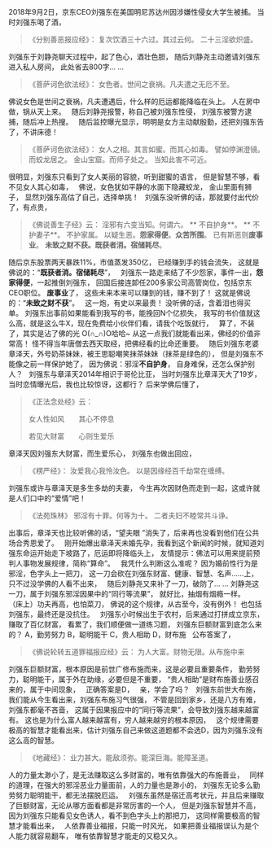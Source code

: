 2018年9月2日，京东CEO刘强东在美国明尼苏达州因涉嫌性侵女大学生被捕。
当时刘强东喝了酒，
> 《分别善恶报应经》：
> 复次饮酒三十六过。其过云何。
> 二十三淫欲炽盛。

刘强东于刘静尧聊天过程中，起了色心，酒壮色胆，
随后刘静尧主动邀请刘强东进入私人房间，
此处省去800字... ...

> 《菩萨诃色欲法经》：
> 女色者。世间之衰祸。凡夫遭之无厄不至。

佛说女色是世间之衰祸，凡夫遭遇后，什么样的厄运都能降临在头上。
人在房中做，锅从天上来。
&nbsp;
随后刘静尧报警，称自己被刘强东性侵，
刘强东被警方逮捕，随后冲上热搜。
&nbsp;
随后监控曝光显示，明明是女方主动献殷勤，还把刘强东告了，不讲床德！
> 《菩萨诃色欲法经》：
> 女人之相。其言如蜜。而其心如毒。
> 譬如停渊澄镜。而蛟龙居之。
> 金山宝窟。而师子处之。
> 当知此害不可近。

很明显，刘强东只看到了女人美丽的容貌，听到甜蜜的语言，
但是智慧不够，看不见女人其心如毒，
&nbsp;
佛说，女色犹如平静的水面下隐藏蛟龙，
金山里面有狮子，
显然刘强东高估了自己，选择单挑！
&nbsp;
刘强东没听佛的话，那就要付出代价了，有点贵，
> 《佛说善生子经》云： 
> 淫邪有六变当知。何谓六。
>** 不自护身**。
>** 不护妻子**。
> 不护家属。
> 以疑生恶。**怨家得便**。**众苦所围**。
> 已有斯恶则**废事业**。
> **未致之财不获。既获者消。宿储耗尽**。

随后京东股票两天暴跌11%，市值蒸发350亿，
已经赚到手的钱会流失，
这就是佛说的：“**既获者消。宿储耗尽**”，
&nbsp;
刘强东一路走来结了不少怨家，事件一出，**怨家得便**，一起推倒刘强东，
回国后接连卸任200多家公司高管岗位，包括京东CEO职位。
**废事业**了，
这些未来本来可以赚到的钱，赚不到了！
这就是佛说的：“**未致之财不获**”。
&nbsp;
这一炮，有史以来最贵！
没听佛的话，含着泪也得买单。
刘强东出事前如果能看到我写的书，能挽回N个亿损失，
我写的书价值就这么高，就是这么牛X，现在免费给小伙伴们看，请我个吃饭就行，
&nbsp;
算了，不装了，其实是沾了佛的光 O(∩_∩)O哈哈~
从这一点我们就能看出来，佛经的价值非常高！
怪不得当年唐僧去西天取经，把佛经看的比命还重要。
&nbsp;
随后刘强东老婆章泽天，外号奶茶妹妹，被王思聪嘲笑抹茶妹妹（抹茶是绿色的），
但是刘强东不能像之前一样保护她了，
因为佛说：邪淫**不自护身**，
自身难保，还怎么保护别人？
&nbsp;
刘强东与章泽天2014年相识于哥伦比亚，
当时刘强东比章泽天大了19岁，
当时恋情曝光后，我也比较惊讶，这都行？
后来学佛后懂了，
> 《正法念处经》云：
> 
> 女人性如风　　其心不停息　
> 
> 若见大财富　　心则生爱乐　

章泽天因刘强东大财富，而生爱乐心，
刘强东也做出回应，
> ﻿《楞严经》：
> 汝爱我心我怜汝色。
> 以是因缘经百千劫常在缠缚。

刘强东或许与章泽天是多生多劫的夫妻，
今生再次因财色而走到一起，这或许就是人们口中的“爱情”吧！

> 《法苑珠林》
> 邪淫有十罪。何等为十。
> 二者夫妇不睦常共斗诤。

出事后，章泽天也比较听佛的话，“望夫眼 ”消失了，后来再也没看到他们在公共场合秀恩爱了。
&nbsp;
刚开始爆出章泽天未婚先孕，我看到这个新闻的时候，就知道刘强东命运开始走下坡路了，厄运即将降临头上，
友情提示：佛法可以用来提前预判人事物发展规律，简称“算命”。
&nbsp;
我凭什么判断这么准呢？
因为婚前性行为是邪淫，色字头上一把刀，
这一刀会砍在刘强东财富、健康、智慧、名声......上，只不过没学佛的人看不出来，
&nbsp;
随后刘静尧又来补了一刀，破防了... ... 
刘静尧这一刀，属于刘强东邪淫因果中的“同行等流果”，
就好比，抽烟有烟瘾一样。
&nbsp;
（床上）功夫再高，也怕菜刀，
佛说的这个规律，从古至今，没有例外！
也包括刘强东，最终还是没抗住。
&nbsp;
刘强东小时候出生于农村，后来通过打拼成立京东，赚取了百亿财富，
看累了，我们顺便做一道练习题，
刘强东巨额财富到底怎么来的？
A，勤劳努力
B，聪明能干
C，贵人相助
D，财布施
&nbsp;
公布答案了，
> 《佛说轮转五道罪福报应经》云：
> 为人大富。财物无限。从布施中来 

刘强东巨额财富，根本原因是前世广修布施而来，这是必要且重要条件，
勤劳努力，聪明能干，属于外在助缘，必要但是不重要，
“贵人相助”是财布施善业感召来的，属于中间现象，
&nbsp;
正确答案是D，
&nbsp;
亲，学会了吗？
&nbsp;
刘强东前世大布施，我们能从今生看出来，刘强东布施习气很强，
不管是回到家乡，还是八方有难，刘强东都毫不吝啬，
这属于因果报应中的“同行等流果”，会导致刘强东越来越富有。
这也是为什么富人越来越富有，穷人越来越穷的根本原因，
&nbsp;
这个规律需要极高的智慧才能看出来，估计刘强东自己来做这道题都不会选D，因为刘强东没有这么高的智慧。
> 《地藏经》：
> 业力甚大。能敌须弥。能深巨海。能障圣道。

人的力量太渺小了，是无法赚取这么多财富的，唯有依靠强大的布施善业，
&nbsp;
同样的道理，在强大的邪淫恶业力量面前，人的力量也是渺小的，
刘强东无论多么勤劳努力聪明能干，都无法摆脱厄运。
&nbsp;
刘强东虽然是宿迁高考状元，并且后来赚取了巨额财富，无论从哪方面看都是非常厉害的一个人，
但是刘强东智慧并不高，
因为刘强东只能看见女色诱人，看不到色字头上的那把刀，
这同样需要极高的智慧才能看出来，
&nbsp;
人依靠善业福报，只能一时风光，
如果把善业福报误认为是个人能力就容易翻车，
唯有依靠智慧才能走的又稳又久。






